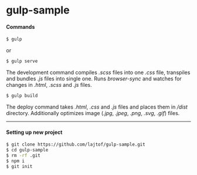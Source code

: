 # gulp-sample
#### Commands
```sh
$ gulp
```
or
```sh
$ gulp serve
```
The development command compiles _.scss_ files into one _.css_ file, transpiles and bundles _.js_ files into single one. Runs _browser-sync_ and watches for changes in _.html_, _.scss_ and _.js_ files.
```sh
$ gulp build
```
The deploy command takes _.html_, _.css_ and _.js_ files and places them in _/dist_ directory. Additionally optimizes image (_.jpg_, _.jpeg_, _.png_, _.svg_, _.gif_) files.
___
#### Setting up new project
```sh
$ git clone https://github.com/lajtof/gulp-sample.git
$ cd gulp-sample
$ rm -rf .git
$ npm i
$ git init
```
